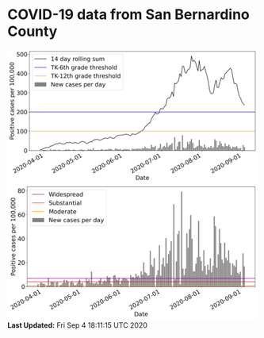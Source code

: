 # COVID-19 data from San Bernardino County
![image1](plots/graph.png)
![image2](plots/classification.png)
**Last Updated:** Fri Sep  4 18:11:15 UTC 2020